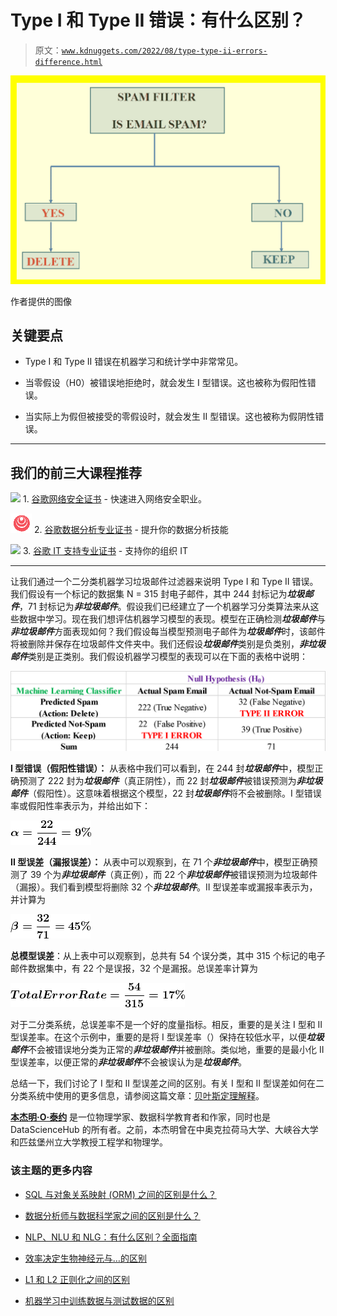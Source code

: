 # Type I 和 Type II 错误：有什么区别？

> 原文：[`www.kdnuggets.com/2022/08/type-type-ii-errors-difference.html`](https://www.kdnuggets.com/2022/08/type-type-ii-errors-difference.html)

![Type I and Type II Errors: What's the Difference?](img/60687115af9f3cee1e1cc9675bbd67c6.png)

作者提供的图像

## 关键要点

+   Type I 和 Type II 错误在机器学习和统计学中非常常见。

+   当零假设（H0）被错误地拒绝时，就会发生 I 型错误。这也被称为假阳性错误。

+   当实际上为假但被接受的零假设时，就会发生 II 型错误。这也被称为假阴性错误。

* * *

## 我们的前三大课程推荐

![](img/0244c01ba9267c002ef39d4907e0b8fb.png) 1\. [谷歌网络安全证书](https://www.kdnuggets.com/google-cybersecurity) - 快速进入网络安全职业。

![](img/e225c49c3c91745821c8c0368bf04711.png) 2\. [谷歌数据分析专业证书](https://www.kdnuggets.com/google-data-analytics) - 提升你的数据分析技能

![](img/0244c01ba9267c002ef39d4907e0b8fb.png) 3\. [谷歌 IT 支持专业证书](https://www.kdnuggets.com/google-itsupport) - 支持你的组织 IT

* * *

让我们通过一个二分类机器学习垃圾邮件过滤器来说明 Type I 和 Type II 错误。我们假设有一个标记的数据集 N = 315 封电子邮件，其中 244 封标记为***垃圾邮件***，71 封标记为***非垃圾邮件***。假设我们已经建立了一个机器学习分类算法来从这些数据中学习。现在我们想评估机器学习模型的表现。模型在正确检测***垃圾邮件***与***非垃圾邮件***方面表现如何？我们假设每当模型预测电子邮件为***垃圾邮件***时，该邮件将被删除并保存在垃圾邮件文件夹中。我们还假设***垃圾邮件***类别是负类别，***非垃圾邮件***类别是正类别。我们假设机器学习模型的表现可以在下面的表格中说明：

![Type I and Type II Errors: What's the Difference?](img/e14676e441ebb8ba38d0acf46cc45f97.png)

**I 型错误（假阳性错误）：** 从表格中我们可以看到，在 244 封***垃圾邮件***中，模型正确预测了 222 封为***垃圾邮件***（真正阴性），而 22 封***垃圾邮件***被错误预测为***非垃圾邮件***（假阳性）。这意味着根据这个模型，22 封***垃圾邮件***将不会被删除。I 型错误率或假阳性率表示为，并给出如下：

![方程](img/c1983d812632579259890e70b5cae949.png)

**II 型误差（漏报误差）：** 从表中可以观察到，在 71 个***非垃圾邮件***中，模型正确预测了 39 个为***非垃圾邮件***（真正例），而 22 个***非垃圾邮件***被错误预测为垃圾邮件（漏报）。我们看到模型将删除 32 个***非垃圾邮件***。II 型误差率或漏报率表示为，并计算为

![方程](img/e08608491ab174f2a19f50eeb5c8bf0d.png)

**总模型误差**：从上表中可以观察到，总共有 54 个误分类，其中 315 个标记的电子邮件数据集中，有 22 个是误报，32 个是漏报。总误差率计算为

![方程](img/137297e3cd261debd70b2f9d9df9792a.png)

对于二分类系统，总误差率不是一个好的度量指标。相反，重要的是关注 I 型和 II 型误差率。在这个示例中，重要的是将 I 型误差率（）保持在较低水平，以便***垃圾邮件***不会被错误地分类为正常的***非垃圾邮件***并被删除。类似地，重要的是最小化 II 型误差率，以便正常的***非垃圾邮件***不会被误认为是***垃圾邮件***。

总结一下，我们讨论了 I 型和 II 型误差之间的区别。有关 I 型和 II 型误差如何在二分类系统中使用的更多信息，请参阅这篇文章：[贝叶斯定理解释](https://benjaminobi.medium.com/bayes-theorem-in-plain-english-eeb142710475?sk=056a4e2d13a83c3305029b91326f2155)。

**[本杰明·O·泰约](https://www.linkedin.com/in/benjamin-o-tayo-ph-d-a2717511/)** 是一位物理学家、数据科学教育者和作家，同时也是 DataScienceHub 的所有者。之前，本杰明曾在中奥克拉荷马大学、大峡谷大学和匹兹堡州立大学教授工程学和物理学。

### 该主题的更多内容

+   [SQL 与对象关系映射 (ORM) 之间的区别是什么？](https://www.kdnuggets.com/2022/02/difference-sql-object-relational-mapping-orm.html)

+   [数据分析师与数据科学家之间的区别是什么？](https://www.kdnuggets.com/2022/03/difference-data-analysts-data-scientists.html)

+   [NLP、NLU 和 NLG：有什么区别？全面指南](https://www.kdnuggets.com/2022/06/nlp-nlu-nlg-difference-comprehensive-guide.html)

+   [效率决定生物神经元与…的区别](https://www.kdnuggets.com/2022/11/efficiency-spells-difference-biological-neurons-artificial-counterparts.html)

+   [L1 和 L2 正则化之间的区别](https://www.kdnuggets.com/2022/08/difference-l1-l2-regularization.html)

+   [机器学习中训练数据与测试数据的区别](https://www.kdnuggets.com/2022/08/difference-training-testing-data-machine-learning.html)
